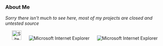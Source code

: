 ### About Me

<!--
**notelev/notelev** is a ✨ _special_ ✨ repository because its `README.md` (this file) appears on your GitHub profile.

-->



*Sorry there isn't much to see here, most of my projects are closed and untested source*

<!-- Footer -->

<div align="center">



<img src="https://raw.githubusercontent.com/BrunnerLivio/brunnerlivio/master/images/notepad.gif" alt="Site created with Notepad" height="30" />
<!-- "margin-right: whatever;" -->
<span>&nbsp;&nbsp;&nbsp;&nbsp;</span>  
<img src="https://raw.githubusercontent.com/BrunnerLivio/brunnerlivio/master/images/ie_logo.gif" alt="Microsoft Internet Explorer" />
<span>&nbsp;&nbsp;&nbsp;&nbsp;</span>  
<img src="https://raw.githubusercontent.com/BrunnerLivio/brunnerlivio/master/images/noframes.gif" alt="Microsoft Internet Explorer" />

</div>
